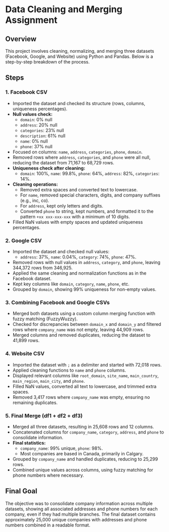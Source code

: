 # Data Cleaning and Merging Assignment

## Overview

This project involves cleaning, normalizing, and merging three datasets (Facebook, Google, and Website) using Python and Pandas. Below is a step-by-step breakdown of the process.

## Steps

### 1. Facebook CSV
- Imported the dataset and checked its structure (rows, columns, uniqueness percentages).
- **Null values check:**
  - `domain`: 0% null
  - `address`: 20% null
  - `categories`: 23% null
  - `description`: 61% null
  - `name`: 0% null
  - `phone`: 37% null
- Focused on columns: `name`, `address`, `categories`, `phone`, `domain`.
- Removed rows where `address`, `categories`, and `phone` were all null, reducing the dataset from 71,167 to 68,729 rows.
- **Uniqueness check after cleaning:**
  - `domain`: 100%, `name`: 99.8%, `phone`: 64%, `address`: 82%, `categories`: 14%.
- **Cleaning operations:**
  - Removed extra spaces and converted text to lowercase.
  - For `name`, removed special characters, digits, and company suffixes (e.g., inc, co).
  - For `address`, kept only letters and digits.
  - Converted `phone` to string, kept numbers, and formatted it to the pattern `+xx xxx-xxx-xxx` with a minimum of 10 digits.
- Filled NaN values with empty spaces and updated uniqueness percentages.

### 2. Google CSV
- Imported the dataset and checked null values:
  - `address`: 37%, `name`: 0.04%, `category`: 74%, `phone`: 47%.
- Removed rows with null values in `address`, `category`, and `phone`, leaving 344,372 rows from 346,925.
- Applied the same cleaning and normalization functions as in the Facebook dataset.
- Kept key columns like `domain`, `category`, `name`, `phone`, etc.
- Grouped by `domain`, showing 99% uniqueness for non-empty values.

### 3. Combining Facebook and Google CSVs
- Merged both datasets using a custom column merging function with fuzzy matching (FuzzyWuzzy).
- Checked for discrepancies between `domain_x` and `domain_y` and filtered rows where `company_name` was not empty, leaving 44,909 rows.
- Merged columns and removed duplicates, reducing the dataset to 41,899 rows.

### 4. Website CSV
- Imported the dataset with `;` as a delimiter and started with 72,018 rows.
- Applied cleaning functions to `name` and `phone` columns.
- Displayed relevant columns like `root_domain`, `site_name`, `main_country`, `main_region`, `main_city`, and `phone`.
- Filled NaN values, converted all text to lowercase, and trimmed extra spaces.
- Removed 3,417 rows where `company_name` was empty, ensuring no remaining duplicates.

### 5. Final Merge (df1 + df2 + df3)
- Merged all three datasets, resulting in 25,608 rows and 12 columns.
- Concatenated columns for `company_name`, `category`, `address`, and `phone` to consolidate information.
- **Final statistics:**
  - `company_name`: 99% unique, `phone`: 98%.
  - Most companies are based in Canada, primarily in Calgary.
- Grouped by `company_name` and handled duplicates, reducing to 25,299 rows.
- Combined unique values across columns, using fuzzy matching for phone numbers where necessary.

## Final Goal
The objective was to consolidate company information across multiple datasets, showing all associated addresses and phone numbers for each company, even if they had multiple branches. The final dataset contains approximately 25,000 unique companies with addresses and phone numbers combined in a readable format.

